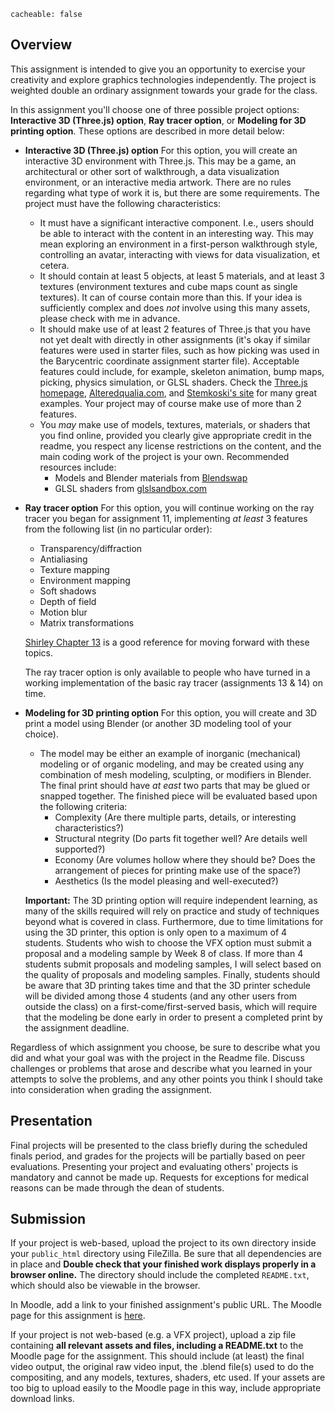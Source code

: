 ```
cacheable: false
```

## Overview

This assignment is intended to give you an opportunity to exercise your creativity and explore graphics technologies independently. The project is weighted double an ordinary assignment towards your grade for the class.

In this assignment you'll choose one of three possible project options: **Interactive 3D (Three.js) option**, **Ray tracer option**, or **Modeling for 3D printing option**. These options are described in more detail below:

* **Interactive 3D (Three.js) option** For this option, you will create an interactive 3D environment with Three.js. This may be a game, an architectural or other sort of walkthrough, a data visualization environment, or an interactive media artwork. There are no rules regarding what type of work it is, but there are some requirements. The project must have the following characteristics:
  * It must have a significant interactive component. I.e., users should be able to interact with the content in an interesting way. This may mean exploring an environment in a first-person walkthrough style, controlling an avatar, interacting with views for data visualization, et cetera.
  * It should contain at least 5 objects, at least 5 materials, and at least 3 textures (environment textures and cube maps count as single textures). It can of course contain more than this. If your idea is sufficiently complex and does *not* involve using this many assets, please check with me in advance.
  * It should make use of at least 2 features of Three.js that you have not yet dealt with directly in other assignments (it's okay if similar features were used in starter files, such as how picking was used in the Barycentric coordinate assignment starter file). Acceptable features could include, for example, skeleton animation, bump maps, picking, physics simulation, or GLSL shaders. Check the [Three.js homepage](http://threejs.org/), [Alteredqualia.com](http://alteredqualia.com/), and [Stemkoski's site](https://stemkoski.github.io/Three.js/) for many great examples. Your project may of course make use of more than 2 features.
  * You *may* make use of models, textures, materials, or shaders that you find online, provided you clearly give appropriate credit in the readme, you respect any license restrictions on the content, and the main coding work of the project is your own. Recommended resources include:
    * Models and Blender materials from [Blendswap](http://www.blendswap.com)
    * GLSL shaders from [glslsandbox.com](http://glslsandbox.com/)


* **Ray tracer option** For this option, you will continue working on the ray tracer you began for assignment 11, implementing *at least* 3 features from the following list (in no particular order):
  * Transparency/diffraction
  * Antialiasing
  * Texture mapping
  * Environment mapping
  * Soft shadows
  * Depth of field
  * Motion blur
  * Matrix transformations
  <p>

  [Shirley Chapter 13](https://moodle.pugetsound.edu/moodle/mod/resource/view.php?id=340287) is a good reference for moving forward with these topics.

  The ray tracer option is only available to people who have turned in a working implementation of the basic ray tracer (assignments 13 & 14) on time.

* **Modeling for 3D printing option** For this option, you will create and 3D print a model using Blender (or another 3D modeling tool of your choice). 

  * The model may be either an example of inorganic (mechanical) modeling or of organic modeling, and may be created using any combination of mesh modeling, sculpting, or modifiers in Blender. The final print should have *at east* two parts that may be glued or snapped together. The finished piece will be evaluated based upon the following criteria:
    * Complexity (Are there multiple parts, details, or interesting characteristics?)
    * Structural ntegrity (Do parts fit together well? Are details well supported?)
    * Economy (Are volumes hollow where they should be? Does the arrangement of pieces for printing make use of the space?)
    * Aesthetics (Is the model pleasing and well-executed?)
    <p>

  **Important:** The 3D printing option will require independent learning, as many of the skills required will rely on practice and study of techniques beyond what is covered in class. Furthermore, due to time limitations for using the 3D printer, this option is only open to a maximum of 4 students. Students who wish to choose the VFX option must submit a proposal and a modeling sample by Week 8 of class. If more than 4 students submit proposals and modeling samples, I will select based on the quality of proposals and modeling samples. Finally, students should be aware that 3D printing takes time and that the 3D printer schedule will be divided among those 4 students (and any other users from outside the class) on a first-come/first-served basis, which will require that the modeling be done early in order to present a completed print by the assignment deadline.

Regardless of which assignment you choose, be sure to describe what you did and what your goal was with the project in the Readme file. Discuss challenges or problems that arose and describe what you learned in your attempts to solve the problems, and any other points you think I should take into consideration when grading the assignment.

## Presentation 

Final projects will be presented to the class briefly during the scheduled finals period, and grades for the projects will be partially based on peer evaluations. Presenting your project and evaluating others' projects is mandatory and cannot be made up. Requests for exceptions for medical reasons can be made through the dean of students. 

## Submission

If your project is web-based, upload the project to its own directory inside your `public_html` directory using FileZilla. Be sure that all dependencies are in place and **Double check that your finished work displays properly in a browser online.** The directory should include the completed `README.txt`, which should also be viewable in the browser.

In Moodle, add a link to your finished assignment's public URL.
The Moodle page for this assignment is [here](https://moodle.pugetsound.edu/moodle/mod/assign/view.php?id=408144).

If your project is not web-based (e.g. a VFX project), upload a zip file containing **all relevant assets and files, including a README.txt** to the Moodle page for the assignment. This should include (at least) the final video output, the original raw video input, the .blend file(s) used to do the compositing, and any models, textures, shaders, etc used. If your assets are too big to upload easily to the Moodle page in this way, include appropriate download links.  
